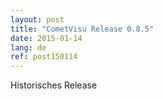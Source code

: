 ```yaml
---
layout: post
title: "CometVisu Release 0.8.5"
date: 2015-01-14
lang: de
ref: post150114
---
```


Historisches Release